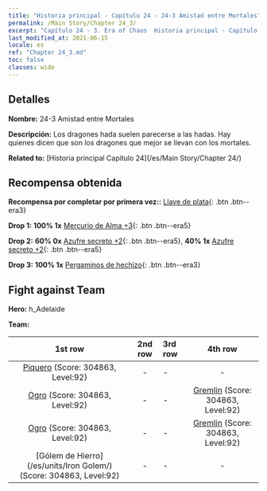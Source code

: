 ```yaml
---
title: "Historia principal - Capítulo 24 - 24-3 Amistad entre Mortales"
permalink: /Main Story/Chapter 24_3/
excerpt: "Capítulo 24 - 3. Era of Chaos  Historia principal - Capítulo 24_3. 24-3 Amistad entre Mortales"
last_modified_at: 2021-06-15
locale: es
ref: "Chapter 24_3.md"
toc: false
classes: wide
---
```


## Detalles

 **Nombre:** 24-3 Amistad entre Mortales

 **Descripción:** Los dragones hada suelen parecerse a las hadas. Hay quienes dicen que son los dragones que mejor se llevan con los mortales.

 **Related to:** [Historia principal Capítulo 24](/es/Main Story/Chapter 24/)

## Recompensa obtenida

 **Recompensa por completar por primera vez::** [Llave de plata](/ItemsES/con_693/){: .btn .btn--era3}

 **Drop 1:** **100% 1x** [Mercurio de Alma +3](/ItemsES/mat_84/){: .btn .btn--era5}

 **Drop 2:** **60% 0x** [Azufre secreto +2](/ItemsES/mat_78/){: .btn .btn--era5}, **40% 1x** [Azufre secreto +2](/ItemsES/mat_78/){: .btn .btn--era5}

 **Drop 3:** **100% 1x** [Pergaminos de hechizo](/ItemsES/con_694/){: .btn .btn--era3}


## Fight against Team
 **Hero:** h_Adelaide

 **Team:**


  | 1st row | 2nd row | 3rd row | 4th row |
  |:----:|:----:|:----|:----:|
  | [Piquero](/es/units/Pikeman/) (Score: 304863, Level:92)  | - | - | - |
  | [Ogro](/es/units/Ogre/) (Score: 304863, Level:92)  | - | - | [Gremlin](/es/units/Gremlin/) (Score: 304863, Level:92)  |
  | [Ogro](/es/units/Ogre/) (Score: 304863, Level:92)  | - | - | [Gremlin](/es/units/Gremlin/) (Score: 304863, Level:92)  |
  | [Gólem de Hierro](/es/units/Iron Golem/) (Score: 304863, Level:92)  | - | - | - |


